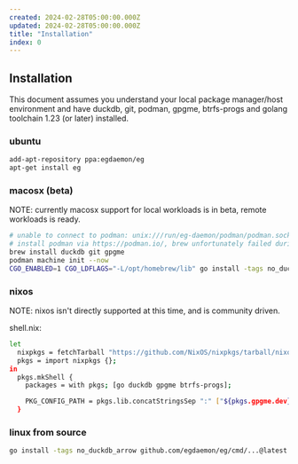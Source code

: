 ```yaml
---
created: 2024-02-28T05:00:00.000Z
updated: 2024-02-28T05:00:00.000Z
title: "Installation"
index: 0
---
```


## Installation

This document assumes you understand your local package manager/host environment and have duckdb, git, podman, gpgme, btrfs-progs and golang toolchain 1.23 (or later) installed.

### ubuntu

```bash
add-apt-repository ppa:egdaemon/eg
apt-get install eg
```

### macosx (beta)

NOTE: currently macosx support for local workloads is in beta, remote workloads is ready.

```bash
# unable to connect to podman: unix:///run/eg-daemon/podman/podman.sock
# install podman via https://podman.io/, brew unfortunately failed during initial testing.
brew install duckdb git gpgme
podman machine init --now
CGO_ENABLED=1 CGO_LDFLAGS="-L/opt/homebrew/lib" go install -tags no_duckdb_arrow,duckdb_use_lib github.com/egdaemon/eg/cmd/...@latest
```

### nixos

NOTE: nixos isn't directly supported at this time, and is community driven.

shell.nix:

```bash
let
  nixpkgs = fetchTarball "https://github.com/NixOS/nixpkgs/tarball/nixos-24.11";
  pkgs = import nixpkgs {};
in
  pkgs.mkShell {
    packages = with pkgs; [go duckdb gpgme btrfs-progs];

    PKG_CONFIG_PATH = pkgs.lib.concatStringsSep ":" ["${pkgs.gpgme.dev}/lib/pkgconfig"];
  }
```

### linux from source

```bash
go install -tags no_duckdb_arrow github.com/egdaemon/eg/cmd/...@latest
```
